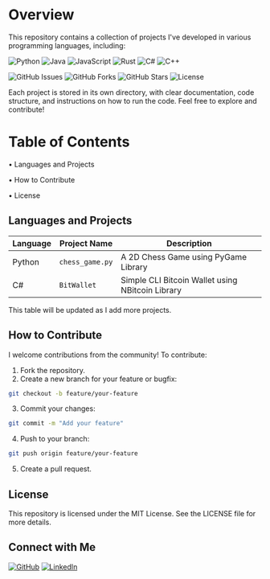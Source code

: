 # Overview #

This repository contains a collection of projects I've developed in various programming languages, including:

![Python](https://img.shields.io/badge/language-Python-blue)
![Java](https://img.shields.io/badge/language-Java-orange)
![JavaScript](https://img.shields.io/badge/language-JavaScript-yellow)
![Rust](https://img.shields.io/badge/language-Rust-brown)
![C#](https://img.shields.io/badge/language-C%23-purple)
![C++](https://img.shields.io/badge/language-C++-lightgrey)


![GitHub Issues](https://img.shields.io/github/issues/yahyamissaoui/My_Projects)
![GitHub Forks](https://img.shields.io/github/forks/yahyamissaoui/My_Projects)
![GitHub Stars](https://img.shields.io/github/stars/yahyamissaoui/My_Projects)
![License](https://img.shields.io/github/license/yahyamissaoui/My_Projects)


Each project is stored in its own directory, with clear documentation, code structure, and instructions on how to run the code. Feel free to explore and contribute!

# Table of Contents
• Languages and Projects

• How to Contribute

• License

## Languages and Projects

| Language   | Project Name       | Description                         |
|------------|--------------------|-------------------------------------|
| Python     | `chess_game.py`         | A 2D Chess Game using PyGame Library |
| C#     | `BitWallet`         | Simple CLI Bitcoin Wallet using NBitcoin Library |


This table will be updated as I add more projects.

## How to Contribute
I welcome contributions from the community! To contribute:

1. Fork the repository.
2. Create a new branch for your feature or bugfix:
```bash
git checkout -b feature/your-feature
```
3. Commit your changes:
```bash
git commit -m "Add your feature"
```
4. Push to your branch:
```bash
git push origin feature/your-feature
```
5. Create a pull request.
   
## License
This repository is licensed under the MIT License. See the LICENSE file for more details.

## Connect with Me
[![GitHub](https://img.shields.io/badge/GitHub-Profile-informational?style=for-the-badge&logo=github&logoColor=white&color=black)](https://github.com/yahyamissaoui)
[![LinkedIn](https://img.shields.io/badge/LinkedIn-Profile-blue?style=for-the-badge&logo=linkedin)](https://www.linkedin.com/in/yahya-missaoui/)
